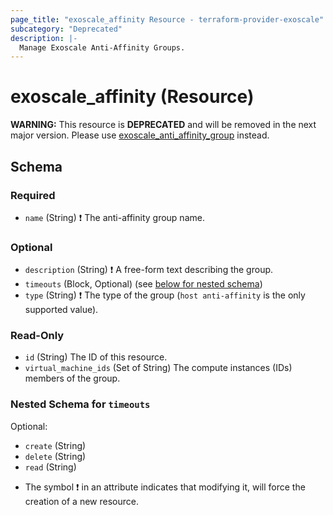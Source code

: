 ```yaml
---
page_title: "exoscale_affinity Resource - terraform-provider-exoscale"
subcategory: "Deprecated"
description: |-
  Manage Exoscale Anti-Affinity Groups.
---
```


# exoscale_affinity (Resource)

**WARNING:** This resource is **DEPRECATED** and will be removed in the next major version. Please use [exoscale_anti_affinity_group](./anti_affinity_group.md) instead.



<!-- schema generated by tfplugindocs -->
## Schema

### Required

- `name` (String) ❗ The anti-affinity group name.

### Optional

- `description` (String) ❗ A free-form text describing the group.
- `timeouts` (Block, Optional) (see [below for nested schema](#nestedblock--timeouts))
- `type` (String) ❗ The type of the group (`host anti-affinity` is the only supported value).

### Read-Only

- `id` (String) The ID of this resource.
- `virtual_machine_ids` (Set of String) The compute instances (IDs) members of the group.

<a id="nestedblock--timeouts"></a>
### Nested Schema for `timeouts`

Optional:

- `create` (String)
- `delete` (String)
- `read` (String)

* The symbol ❗ in an attribute indicates that modifying it, will force the creation of a new resource.


